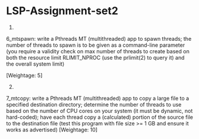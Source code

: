 # LSP-Assignment-set2

1.
6_mtspawn: write a Pthreads MT (multithreaded) app to spawn threads; the number of threads to spawn is to be given as a command-line parameter (you require a validity check on max number of threads to create based on both the resource limit RLIMIT_NPROC (use the prlimit(2) to query it) and the overall system limit) 

[Weightage: 5]


2.
7_mtcopy: write a Pthreads MT (multithreaded) app to copy a large file to a specified destination directory; determine the number of threads to use based on the number of CPU cores on your system (it must be dynamic, not hard-coded); have each thread copy a (calculated) portion of the source file to the destination file (test this program with file size >= 1 GB and ensure it works as advertised) [Weightage: 10]
